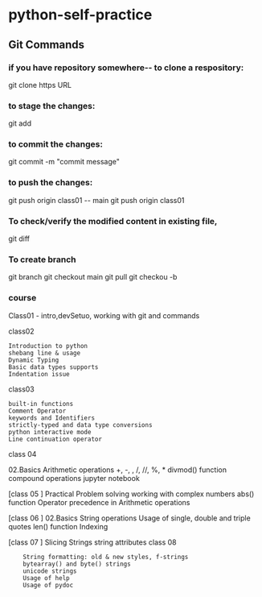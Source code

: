 # python-self-practice
## Git Commands
 ### if you have repository somewhere-- to clone a respository:
 git clone https URL

 ### to stage the changes:
 git add <filename>
### to commit the changes:
git commit -m "commit message"
### to push the changes:
git push origin <sourcebranch>
    class01 -- main
    git push origin class01
### To check/verify the modified content in existing file,
git diff <filename>

### To create branch 

git branch
git checkout main
git pull
git checkou -b <branchname>

### course
Class01 - intro,devSetuo, working with git and commands

class02 

    Introduction to python
    shebang line & usage
    Dynamic Typing
    Basic data types supports 
    Indentation issue 

class03 

    built-in functions
    Comment Operator
    keywords and Identifiers
    strictly-typed and data type conversions
    python interactive mode
    Line continuation operator

class 04 

02.Basics
    Arithmetic operations
        +, -, , /, //, %, *
        divmod() function
        compound operations
        jupyter notebook 


[class 05 ]
            Practical Problem solving
            working with complex numbers
            abs() function
            Operator precedence in Arithmetic operations

[class 06 ]
   02.Basics
        String operations
            Usage of single, double and triple quotes
            len() function
            Indexing 
            
[class 07 ]
            Slicing Strings
            string attributes
class 08 

        String formatting: old & new styles, f-strings
        bytearray() and byte() strings
        unicode strings
        Usage of help
        Usage of pydoc







